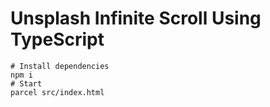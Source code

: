 
# Unsplash Infinite Scroll Using TypeScript


```
# Install dependencies
npm i
# Start 
parcel src/index.html
```
